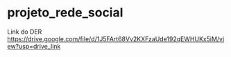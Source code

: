 # projeto_rede_social

Link do DER https://drive.google.com/file/d/1J5FArt68Vv2KXFzaUde192qEWHUKx5iM/view?usp=drive_link 
